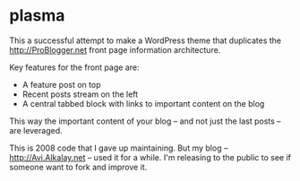 # plasma

This a successful attempt to make a WordPress theme that duplicates the http://ProBlogger.net front page information architecture.

Key features for the front page are:

* A feature post on top
* Recent posts stream on the left
* A central tabbed block with links to important content on the blog

This way the important content of your blog – and not just the last posts – are leveraged.

This is 2008 code that I gave up maintaining. But my blog – http://Avi.Alkalay.net – used it for a while. I'm releasing to the public to see if someone want to fork and improve it.
